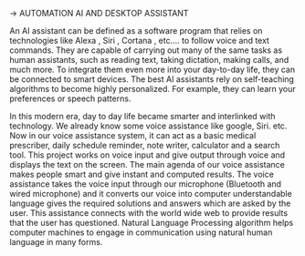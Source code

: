 -> AUTOMATION AI AND DESKTOP ASSISTANT

An AI assistant can be defined as a software program that relies on technologies like  Alexa , Siri , Cortana , etc…. to follow voice and text commands. 
They are capable of carrying out many of the same tasks as human assistants, such as reading text, taking dictation, making calls, and much more. 
To integrate them even more into your day-to-day life, they can be connected to smart devices. The best AI assistants rely on self-teaching algorithms to become highly personalized. 
For example, they can learn your preferences or speech patterns.

In this modern era, day to day life became smarter and interlinked with technology. We already know some voice assistance like google, Siri. etc. 
Now in our voice assistance system, it can act as a basic medical prescriber, daily schedule reminder, note writer, calculator and a search tool. 
This project works on voice input and give output through voice and displays the text on the screen. The main agenda of our voice assistance makes people smart and give instant and computed results. 
The voice assistance takes the voice input through our microphone (Bluetooth and wired microphone) and it converts our voice into computer understandable language gives the required solutions and answers which are asked by the user. 
This assistance connects with the world wide web to provide results that the user has questioned. Natural Language Processing algorithm helps computer machines to engage in communication using natural human language in many forms.




